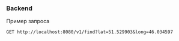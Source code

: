 ### Backend

Пример запроса 
```
GET http://localhost:8080/v1/find?lat=51.529903&long=46.034597

```